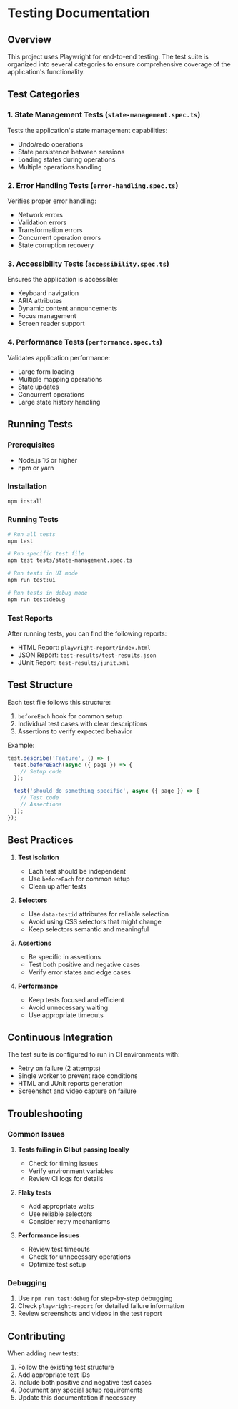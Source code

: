 # Testing Documentation

## Overview

This project uses Playwright for end-to-end testing. The test suite is organized into several categories to ensure comprehensive coverage of the application's functionality.

## Test Categories

### 1. State Management Tests (`state-management.spec.ts`)
Tests the application's state management capabilities:
- Undo/redo operations
- State persistence between sessions
- Loading states during operations
- Multiple operations handling

### 2. Error Handling Tests (`error-handling.spec.ts`)
Verifies proper error handling:
- Network errors
- Validation errors
- Transformation errors
- Concurrent operation errors
- State corruption recovery

### 3. Accessibility Tests (`accessibility.spec.ts`)
Ensures the application is accessible:
- Keyboard navigation
- ARIA attributes
- Dynamic content announcements
- Focus management
- Screen reader support

### 4. Performance Tests (`performance.spec.ts`)
Validates application performance:
- Large form loading
- Multiple mapping operations
- State updates
- Concurrent operations
- Large state history handling

## Running Tests

### Prerequisites
- Node.js 16 or higher
- npm or yarn

### Installation
```bash
npm install
```

### Running Tests
```bash
# Run all tests
npm test

# Run specific test file
npm test tests/state-management.spec.ts

# Run tests in UI mode
npm run test:ui

# Run tests in debug mode
npm run test:debug
```

### Test Reports
After running tests, you can find the following reports:
- HTML Report: `playwright-report/index.html`
- JSON Report: `test-results/test-results.json`
- JUnit Report: `test-results/junit.xml`

## Test Structure

Each test file follows this structure:
1. `beforeEach` hook for common setup
2. Individual test cases with clear descriptions
3. Assertions to verify expected behavior

Example:
```typescript
test.describe('Feature', () => {
  test.beforeEach(async ({ page }) => {
    // Setup code
  });

  test('should do something specific', async ({ page }) => {
    // Test code
    // Assertions
  });
});
```

## Best Practices

1. **Test Isolation**
   - Each test should be independent
   - Use `beforeEach` for common setup
   - Clean up after tests

2. **Selectors**
   - Use `data-testid` attributes for reliable selection
   - Avoid using CSS selectors that might change
   - Keep selectors semantic and meaningful

3. **Assertions**
   - Be specific in assertions
   - Test both positive and negative cases
   - Verify error states and edge cases

4. **Performance**
   - Keep tests focused and efficient
   - Avoid unnecessary waiting
   - Use appropriate timeouts

## Continuous Integration

The test suite is configured to run in CI environments with:
- Retry on failure (2 attempts)
- Single worker to prevent race conditions
- HTML and JUnit reports generation
- Screenshot and video capture on failure

## Troubleshooting

### Common Issues

1. **Tests failing in CI but passing locally**
   - Check for timing issues
   - Verify environment variables
   - Review CI logs for details

2. **Flaky tests**
   - Add appropriate waits
   - Use reliable selectors
   - Consider retry mechanisms

3. **Performance issues**
   - Review test timeouts
   - Check for unnecessary operations
   - Optimize test setup

### Debugging

1. Use `npm run test:debug` for step-by-step debugging
2. Check `playwright-report` for detailed failure information
3. Review screenshots and videos in the test report

## Contributing

When adding new tests:
1. Follow the existing test structure
2. Add appropriate test IDs
3. Include both positive and negative test cases
4. Document any special setup requirements
5. Update this documentation if necessary 